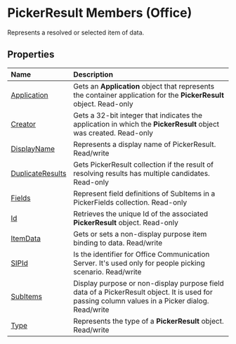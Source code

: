 
# PickerResult Members (Office)
Represents a resolved or selected item of data.

## Properties



|**Name**|**Description**|
|:-----|:-----|
| [Application](6c5cfb43-8c2c-47c5-38a7-60688420c862.md)|Gets an  **Application** object that represents the container application for the **PickerResult** object. Read-only|
| [Creator](ffc2b93f-d4db-582c-6b20-d7b9a6929cf8.md)|Gets a 32-bit integer that indicates the application in which the  **PickerResult** object was created. Read-only|
| [DisplayName](2d6e3e75-b088-b66c-20f4-d8e1d7566046.md)|Represents a display name of PickerResult. Read/write|
| [DuplicateResults](5f08ff79-faf7-cc6d-45d5-3ed1d32a5e02.md)|Gets PickerResult collection if the result of resolving results has multiple candidates. Read-only|
| [Fields](c4be996c-cb3d-cdd4-3cc7-34f502fef4b8.md)|Represent field definitions of SubItems in a PickerFields collection. Read-only|
| [Id](aed3a8be-416d-757d-7fee-d22a96d8295f.md)|Retrieves the unique Id of the associated  **PickerResult** object. Read-only|
| [ItemData](e5fd2078-0ab2-eab2-8c97-093b441ccd41.md)|Gets or sets a non-display purpose item binding to data. Read/write|
| [SIPId](b1442592-1a6c-4f30-5242-2f2c080a6e46.md)|Is the identifier for Office Communication Server. It's used only for people picking scenario. Read/write|
| [SubItems](a728f398-4d67-49cc-9ae8-6b14f1923e34.md)|Display purpose or non-display purpose field data of a PickerResult object. It is used for passing column values in a Picker dialog. Read/write|
| [Type](e7e0356a-7d21-c9f4-81f3-4ac096c5ab4f.md)|Represents the type of a  **PickerResult** object. Read/write|
